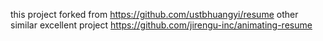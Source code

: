 this project forked from https://github.com/ustbhuangyi/resume
other similar excellent project https://github.com/jirengu-inc/animating-resume
